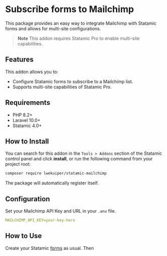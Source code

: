 # Subscribe forms to Mailchimp

This package provides an easy way to integrate Mailchimp with Statamic forms and allows for multi-site configurations.

> **Note**
> This addon requires Statamic Pro to enable multi-site capabilities.

## Features

This addon allows you to:
- Configure Statamic forms to subscribe to a Mailchimp list.
- Supports multi-site capabilities of Statamic Pro.

## Requirements

* PHP 8.2+
* Laravel 10.0+
* Statamic 4.0+

## How to Install

You can search for this addon in the `Tools > Addons` section of the Statamic control panel and click **install**, or run the following command from your project root:

``` bash
composer require lwekuiper/statamic-mailchimp
```

The package will automatically register itself.

## Configuration

Set your Mailchimp API Key and URL in your `.env` file.

```yaml
MAILCHIMP_API_KEY=your-key-here
```

## How to Use

Create your Statamic [forms](https://statamic.dev/forms#content) as usual. Then
